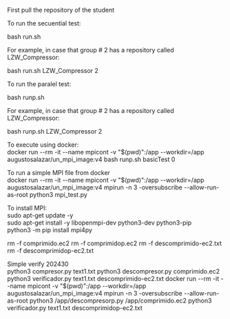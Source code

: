 First pull the repository of the student

To run the secuential test:

bash run.sh <directory name of the repository of the student> <groupid>

For example, in case that group # 2 has a repository called LZW_Compressor:

bash run.sh LZW_Compressor 2

To run the paralel test:

bash runp.sh <directory name of the repository of the student> <groupid>

For example, in case that group # 2 has a repository called LZW_Compressor:

bash runp.sh LZW_Compressor 2   

To execute using docker:   
docker run --rm -it --name mpicont -v "$(pwd)":/app --workdir=/app augustosalazar/un_mpi_image:v4 bash runp.sh basicTest 0   

To run a simple MPI file from docker   
docker run --rm -it --name mpicont -v "$(pwd)":/app --workdir=/app augustosalazar/un_mpi_image:v4 mpirun -n 3 -oversubscribe --allow-run-as-root python3 mpi_test.py

To install MPI:   
sudo apt-get update -y   
sudo apt-get install -y libopenmpi-dev python3-dev python3-pip   
python3 -m pip install mpi4py


rm -f comprimido.ec2
rm -f comprimidop.ec2
rm -f descomprimido-ec2.txt
rm -f descomprimidop-ec2.txt

Simple verify 202430    
python3 compresor.py text1.txt
python3 descompresor.py comprimido.ec2
python3 verificador.py text1.txt descomprimido-ec2.txt
docker run --rm -it --name mpicont -v "$(pwd)":/app --workdir=/app augustosalazar/un_mpi_image:v4 mpirun -n 3 -oversubscribe --allow-run-as-root python3 /app/descompresorp.py /app/comprimido.ec2
python3 verificador.py text1.txt descomprimidop-ec2.txt
